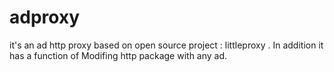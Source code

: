 adproxy
=======

it's an ad http proxy based on open source project : littleproxy . In addition it has a function of Modifing http package with any ad.
